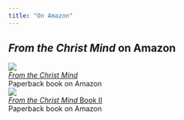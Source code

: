 ```yaml
---
title: "On Amazon"
---
```


  <h2 class="ui center aligned icon header">
    <div class="content">
      <em>From the Christ Mind</em> on Amazon
    </div>
  </h2>

  <div class="ui items">
    <div class="item">
      <a class="ui small image" target="_blank"
        href="https://amzn.to/3uZss9y">
        <img src="/t/ftcm/public/img/ftcm/book1-big.jpg">
      </a>
      <div class="content">
        <a class="header" href="https://amzn.to/3uZss9y" target="_blank">
          <em>From the Christ Mind</em>
        </a>
        <div class="meta">
          <span>Paperback book on Amazon</span>
        </div>
      </div>
    </div>
    <div class="item">
      <a class="ui small image" target="_blank"
        href="https://amzn.to/3mHpliq">
        <img src="/t/ftcm/public/img/ftcm/book2-big.jpg">
      </a>
      <div class="content">
        <a class="header" href="https://amzn.to/3mHpliq" target="_blank">
          <em>From the Christ Mind</em> Book II
        </a>
        <div class="meta">
          <span>Paperback book on Amazon</span>
        </div>
      </div>
    </div>
  </div>



